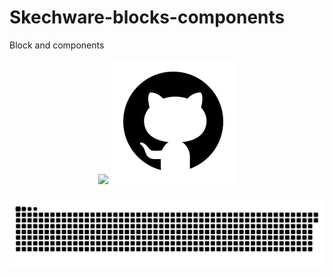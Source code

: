 # Skechware-blocks-components
Block and components
<div align="center">
  <img height="200" src="https://avatars.githubusercontent.com/u/81916613?s=200&v=4"  />
   <img height="200" src="asist/github.svg"  />
</div>

###
<div aling="center">


 <img src="asist/snake.svg" alt="Snake animation" /> 
</div>


###
